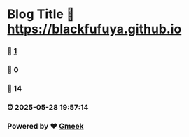 # Blog Title :link: https://blackfufuya.github.io 
### :page_facing_up: [1](https://blackfufuya.github.io/tag.html) 
### :speech_balloon: 0 
### :hibiscus: 14 
### :alarm_clock: 2025-05-28 19:57:14 
### Powered by :heart: [Gmeek](https://github.com/Meekdai/Gmeek)
